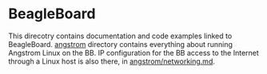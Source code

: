 BeagleBoard
===========

This direcotry contains documentation and code examples linked to 
BeagleBoard. [angstrom](angstrom) directory contains everything about running 
Angstrom Linux on the BB. IP configuration for the BB access to the 
Internet through a Linux host is also there, in 
[angstrom/networking.md](angstrom/networking.md).